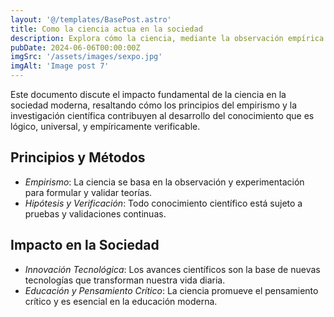 ```yaml
---
layout: '@/templates/BasePost.astro'
title: Como la ciencia actua en la sociedad
description: Explora cómo la ciencia, mediante la observación empírica y la formulación de hipótesis, contribuye esencialmente al desarrollo del conocimiento y su aplicación práctica en la sociedad.
pubDate: 2024-06-06T00:00:00Z
imgSrc: '/assets/images/sexpo.jpg'
imgAlt: 'Image post 7'
---
```


Este documento discute el impacto fundamental de la ciencia en la sociedad moderna, resaltando cómo los principios del empirismo y la investigación científica contribuyen al desarrollo del conocimiento que es lógico, universal, y empíricamente verificable.

## Principios y Métodos
- *Empirismo*: La ciencia se basa en la observación y experimentación para formular y validar teorías.
- *Hipótesis y Verificación*: Todo conocimiento científico está sujeto a pruebas y validaciones continuas.

## Impacto en la Sociedad
- *Innovación Tecnológica*: Los avances científicos son la base de nuevas tecnologías que transforman nuestra vida diaria.
- *Educación y Pensamiento Crítico*: La ciencia promueve el pensamiento crítico y es esencial en la educación moderna.

